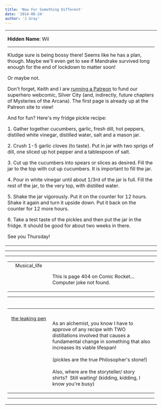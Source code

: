 ```yaml
---
title: 'Now For Something Different'
date: '2014-08-24'
author: 'J Gray'
---
```


<div>
<!-- Main content here -->
<table border="0" class="post"><tbody><tr><td>
   
   <div class="post_body">
       <p><strong>Hidden Name</strong>: Wil</p><hr><p>Kludge sure is being bossy there! Seems like he has a plan, though. Maybe we'll even get to see if Mandrake survived long enough for the end of lockdown to matter soon!</p><p>Or maybe not.</p><p>Don't forget, Keith and I are <a href="http://www.patreon.com/user?u=244206" target="_blank">running a Patreon</a> to fund our superhero webcomic, Silver City (and, indirectly, future chapters of Mysteries of the Arcana). The first page is already up at the Patreon site to view!</p><p>And for fun? Here's my fridge pickle recipe:</p><p>1. Gather together cucumbers, garlic, fresh dill, hot peppers, distilled white vinegar, distilled water, salt and a mason jar.</p><p>2. Crush 1-5 garlic cloves (to taste). Put in jar with two sprigs of dill, one sliced up hot pepper and a tablespoon of salt. </p><p>3. Cut up the cucumbers into spears or slices as desired. Fill the jar to the top with cut up cucumbers. It is important to fill the jar.</p><p>4. Pour in white vinegar until about 1/3rd of the jar is full. Fill the rest of the jar, to the very top, with distilled water.</p><p>5. Shake the jar vigorously. Put it on the counter for 12 hours. Shake it again and turn it upside down. Put it back on the counter for 12 more hours.</p><p>6. Take a test taste of the pickles and then put the jar in the fridge. It should be good for about two weeks in there.</p><p>See you Thursday!</p>
   </div>
   </td></tr>
   </tbody></table><hr><table style="width:100%; border:0;" class="comment_table"><tbody><tr><td width="100%"><a name=""> </a><div style="width:100%;" class="comment"><table border="0" width="100%"><tbody><tr><td align="center" valign="top" width="125">
<span class="comment_title"><center>Musical_life<br></center><a name="1661">&nbsp;</a></span><br>
<center><img src="https://www.gravatar.com/avatar.php?gravatar_id=6f86cb0ffa70485e791906edfc2d1247&amp;default=http%3A%2F%2Fmysteriesofthearcana.com%2Ftemplates%2Fmain%2Fimages%2Favatar.gif&amp;size=80&amp;rating=g" border="0" alt=""></center>
</td>
<td valign="top">


<p class="comment_text"> </p><p class="comment_text"><br> This is page 404 on Comic Rocket... Computer joke not found.</p>
 

</td></tr></tbody></table>
<hr></div></td></tr><tr><td width="100%"><a name=""> </a><div style="width:100%;" class="comment"><table border="0" width="100%"><tbody><tr><td align="center" valign="top" width="125">
<span class="comment_title"><center><br><a href="http://www.disrealitygears.com" target="_blank">the leaking pen</a><br></center><a name="1668">&nbsp;</a></span><br>
<center><img src="https://www.gravatar.com/avatar.php?gravatar_id=0df4db50cce8898bb79ff0c42b2e7a56&amp;default=http%3A%2F%2Fmysteriesofthearcana.com%2Ftemplates%2Fmain%2Fimages%2Favatar.gif&amp;size=80&amp;rating=g" border="0" alt=""></center>
</td>
<td valign="top">


<p class="comment_text"> </p><p class="comment_text"><br> As an alchemist, you know I have to approve of any recipe with TWO distillations involved that causes a fundamental change in something that also increases its viable lifespan!&nbsp; <br>&nbsp;<br>(pickles are the true Philosopher's stone!) <br><br>Also, where are the storyteller/ story shirts?&nbsp; Still waiting! (kidding, kidding, I know you're busy)<br></p>
 

</td></tr></tbody></table>
<hr></div></td></tr></tbody></table>
<!-- End main content -->
              </div>
